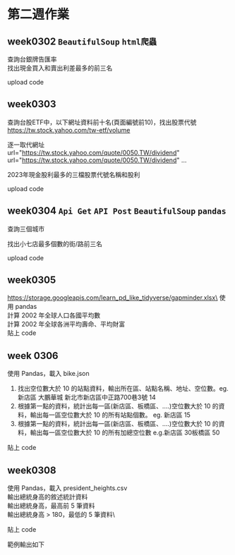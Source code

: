 # 第二週作業

## week0302 `BeautifulSoup` `html爬蟲`
查詢台銀牌告匯率\
找出現金買入和賣出利差最多的前三名

upload code

## week0303
查詢台股ETF中，以下網址資料前十名(頁面編號前10)，找出股票代號
https://tw.stock.yahoo.com/tw-etf/volume

逐一取代網址\
url="https://tw.stock.yahoo.com/quote/0050.TW/dividend"
url="https://tw.stock.yahoo.com/quote/0050.TW/dividend"
...

2023年現金股利最多的三檔股票代號名稱和股利

upload code

## week0304 `Api Get` `API Post` `BeautifulSoup` `pandas` 
查詢三個城市

找出小七店最多個數的街/路前三名

upload code

## week0305
https://storage.googleapis.com/learn_pd_like_tidyverse/gapminder.xlsx\
使用 pandas\
計算 2002 年全球人口各國平均數\
計算 2002 年全球各洲平均壽命、平均財富\
貼上 code

## week 0306
使用 Pandas，載入 bike.json
1. 找出空位數大於 10 的站點資料，輸出所在區、站點名稱、地址、空位數。eg. 新店區 大鵬華城 新北市新店區中正路700巷3號 14
2. 根據第一點的資料，統計出每一區(新店區、板橋區、....)空位數大於 10 的資料，輸出每一區空位數大於 10 的所有站點個數。
eg. 新店區 15
3. 根據第一點的資料，統計出每一區(新店區、板橋區、....)空位數大於 10 的資料，輸出每一區空位數大於 10 的所有加總空位數
e.g.新店區 30板橋區 50

貼上 code

## week0308
使用 Pandas，載入 president_heights.csv\
輸出總統身高的敘述統計資料\
輸出總統身高，最高前 5 筆資料\
輸出總統身高 > 180，最低的 5 筆資料\

貼上 code

範例輸出如下